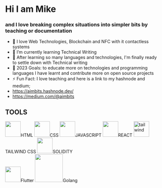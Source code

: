 # Hi I am Mike 
### and I love breaking complex situations into simpler bits by teaching or documentation


- 👀 I love Web Technologies, Blockchain and NFC with it contactless systems 
- 🌱 I’m currently learning Technical Writing 
- 💞️ After learning so many languages and technologies, I'm finally ready to settle down with Technical writing
- 📖 2023 Goals: to educate more on technologies and programming languages I have learnt and contribute more on open source projects
- ⚡ Fun Fact: I love teaching and 
here is a link to my hashnode and medium; 
- https://aimbits.hashnode.dev/
- https://medium.com/@aimbits

## TOOLS

<img src="https://user-images.githubusercontent.com/62037109/185851385-c65fce69-94dd-4222-a61a-31eb08db0529.png" width="50"/>HTML   <img src="https://user-images.githubusercontent.com/62037109/185851660-b3746607-8cc8-4db6-8c7a-d172bc0c8779.png" width="50"/>CSS      <img src="https://user-images.githubusercontent.com/62037109/185852431-0485f9b6-33c3-4df0-ad1a-8340800d533e.png" width="50"/>JAVASCRIPT     <img src="https://user-images.githubusercontent.com/62037109/185852826-96d6d330-2fd2-4fc1-8525-c524b616b9a6.png" width="50"/>REACT      <img width="50" alt="tailwind" src="https://user-images.githubusercontent.com/62037109/188197057-5f431b19-0d3e-4fc1-a445-9f3c88ef9937.png">TAILWIND CSS
<img src="https://user-images.githubusercontent.com/62037109/185853265-591ec4e2-ae20-4700-a6fd-708720cd7cdd.png" width="50"/>SOLIDITY     
<img src="https://user-images.githubusercontent.com/62037109/215378539-9d48f432-77dd-4654-97bf-a2bd02a1e670.png" width="50"/>Flutter 
<img src="https://user-images.githubusercontent.com/62037109/215378574-e5f9436d-d985-4642-9bac-26fd3b554fdd.png" width="90"/>Golang
